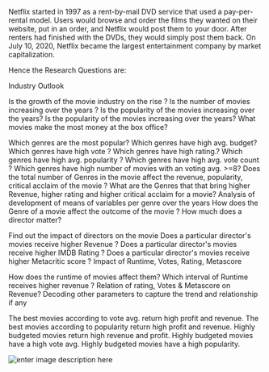 Netflix started in 1997 as a rent-by-mail DVD service that used a pay-per-rental model. Users would browse and order the films they wanted on their website, put in an order, and Netflix would post them to your door. After renters had finished with the DVDs, they would simply post them back. On July 10, 2020, Netflix became the largest entertainment company by market capitalization.


Hence the Research Questions are:

Industry Outlook

Is the growth of the movie industry on the rise ?
Is the number of movies increasing over the years ?
Is the popularity of the movies increasing over the years?
Is the popularity of the movies increasing over the years?
What movies make the most money at the box office?

Which genres are the most popular?
Which genres have high avg. budget?
Which genres have high vote ?
Which genres have high rating.?
Which genres have high avg. popularity ?
Which genres have high avg. vote count ?
Which genres have high number of movies with an voting avg. >=8?
Does the total number of Genres in the movie affect the revenue, popularity, critical acclaim of the movie ?
What are the Genres that that bring higher Revenue, higher rating and higher critical acclaim for a movie?
Analysis of development of means of variables per genre over the years
How does the Genre of a movie affect the outcome of the movie ?
How much does a director matter?

Find out the impact of directors on the movie
Does a particular director's movies receive higher Revenue ?
Does a particular director's movies receive higher IMDB Rating ?
Does a particular director's movies receive higher Metacritic score ?
Impact of Runtime, Votes, Rating, Metascore

How does the runtime of movies affect them?
Which interval of Runtime receives higher revenue ?
Relation of rating, Votes & Metascore on Revenue?
Decoding other parameters to capture the trend and relationship if any

The best movies according to vote avg. return high profit and revenue.
The best movies according to popularity return high profit and revenue.
Highly budgeted movies return high revenue and profit.
Highly budgeted movies have a high vote avg.
Highly budgeted movies have a high popularity.


![enter image description here](https://images.unsplash.com/photo-1574375927938-d5a98e8ffe85?ixlib=rb-1.2.1&ixid=MnwxMjA3fDB8MHxzZWFyY2h8M3x8bmV0ZmxpeHxlbnwwfHwwfHw=&w=1000&q=80)


